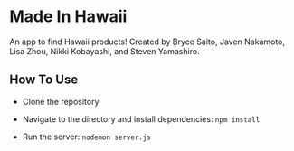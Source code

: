 # Made In Hawaii
An app to find Hawaii products! Created by Bryce Saito, Javen Nakamoto, Lisa Zhou, Nikki Kobayashi, and Steven Yamashiro.

## How To Use
* Clone the repository

* Navigate to the directory and install dependencies: `npm install`

* Run the server: `nodemon server.js`
